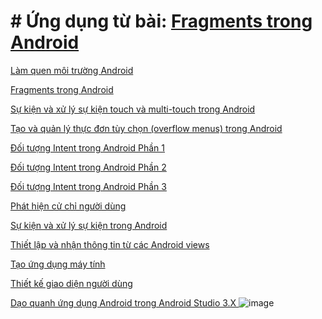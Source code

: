 # # Ứng dụng từ bài: <a href="https://ngocminhtran.com/2018/10/17/fragments-trong-android/">Fragments trong Android</a>
<a href="https://github.com/ntson2110/hello">Làm quen môi trường Android</a>

<a href="https://github.com/ntson2110/FragmentExample">Fragments trong Android</a>

<a href="https://github.com/ntson2110/MotionEventActvity">Sự kiện và xử lý sự kiện touch và multi-touch trong Android</a>

<a href="https://github.com/ntson2110/MenuExample">Tạo và quản lý thực đơn tùy chọn (overflow menus) trong Android</a>

<a href="https://github.com/ntson2110/ExplicitIntent">Đối tượng Intent trong Android Phần 1</a>

<a href="https://github.com/ntson2110/ImplicitIntent">Đối tượng Intent trong Android Phần 2</a>

<a href="https://github.com/ntson2110/SendBroadca">Đối tượng Intent trong Android Phần 3</a>

<a href="https://github.com/ntson2110/CommonGestures">Phát hiện cử chỉ người dùng </a>

<a href="https://github.com/ntson2110/androidbasicview">Sự kiện và xử lý sự kiện trong Android</a>

<a href="https://github.com/ntson2110/MyFirstAndroidApplication">Thiết lập và nhận thông tin từ các Android views</a>

<a href="https://github.com/ntson2110/congtrunhanchia">Tạo ứng dụng máy tính</a>

<a href="https://github.com/ntson2110/LayoutSample">Thiết kế giao diện người dùng  </a>

<a href="https://github.com/ntson2110/daoquanhandroid">Dạo quanh ứng dụng Android trong Android Studio 3.X </a>
![image](https://scontent.fdad1-1.fna.fbcdn.net/v/t1.0-9/109697531_145974280454993_8722260899267909323_n.jpg?_nc_cat=106&_nc_sid=110474&_nc_ohc=zVpQY-uhXKsAX-w0Ru_&_nc_ht=scontent.fdad1-1.fna&oh=3f88999195d5791ace42b163ea693ce3&oe=5F408745)
